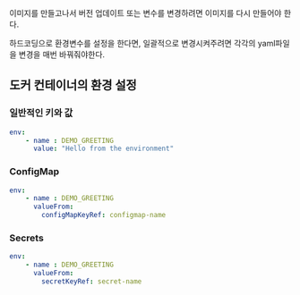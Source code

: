 이미지를 만들고나서 버전 업데이트 또는 변수를 변경하려면 이미지를 다시 만들어야 한다. 

하드코딩으로 환경변수를 설정을 한다면, 일괄적으로 변경시켜주려면 각각의 yaml파일을 변경을 매번 바꿔줘야한다.


## 도커 컨테이너의 환경 설정
### 일반적인 키와 값
```yaml
env:
    - name : DEMO_GREETING
      value: "Hello from the environment"
```

### ConfigMap
```yaml
env:
    - name : DEMO_GREETING
      valueFrom:
        configMapKeyRef: configmap-name
```

### Secrets
```yaml
env:
    - name : DEMO_GREETING
      valueFrom:
        secretKeyRef: secret-name
```